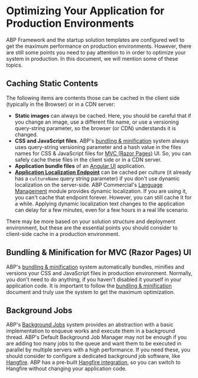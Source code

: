 # Optimizing Your Application for Production Environments

ABP Framework and the startup solution templates are configured well to get the maximum performance on production environments. However, there are still some points you need to pay attention to in order to optimize your system in production. In this document, we will mention some of these topics.

## Caching Static Contents

The following items are contents those can be cached in the client side (typically in the Browser) or in a CDN server:

* **Static images** can always be cached. Here, you should be careful that if you change an image, use a different file name, or use a versioning query-string parameter, so the browser (or CDN) understands it is changed.
* **CSS and JavaScript files**. ABP's [bundling & minification](../UI/AspNetCore/Bundling-Minification.md) system always uses query-string versioning parameter and a hash value in the files names for CSS & JavaScript files for [MVC (Razor Pages)](../UI/AspNetCore/Overall.md) UI. So, you can safely cache these files in the client side or in a CDN server.
* **Application bundle files** of an [Angular UI](../UI/Angular/Quick-Start.md) application.
* **[Application Localization Endpoint](../API/Application-Localization.md)** can be cached per culture (it already has a `cultureName` query string parameter) if you don't use dynamic localization on the server-side. ABP Commercial's [Language Management](https://commercial.abp.io/modules/Volo.LanguageManagement) module provides dynamic localization. If you are using it, you can't cache that endpoint forever. However, you can still cache it for a while. Applying dynamic localization text changes to the application can delay for a few minutes, even for a few hours in a real life scenario.

There may be more based on your solution structure and deployment environment, but these are the essential points you should consider to client-side cache in a production environment.

## Bundling & Minification for MVC (Razor Pages) UI

ABP's [bundling & minification](../UI/AspNetCore/Bundling-Minification.md) system automatically bundles, minifies and versions your CSS and JavaScript files in production environment. Normally, you don't need to do anything, if you haven't disabled it yourself in your application code. It is important to follow the [bundling & minification](../UI/AspNetCore/Bundling-Minification.md) document and truly use the system to get the maximum optimization.

## Background Jobs

ABP's [Background Jobs](../Background-Jobs.md) system provides an abstraction with a basic implementation to enqueue works and execute them in a background thread. ABP's Default Background Job Manager may not be enough if you are adding too many jobs to the queue and want them to be executed in parallel by multiple servers with a high performance. If you need these, you should consider to configure a dedicated background job software, like [Hangfire](https://www.hangfire.io/). ABP has a pre-built [Hangfire integration](../Background-Jobs-Hangfire.md), so you can switch to Hangfire without changing your application code.
